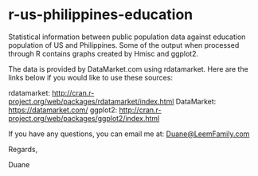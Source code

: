 r-us-philippines-education
==========================

Statistical information between public population data against education population of US and Philippines.  Some of the output when processed through R contains graphs created by Hmisc and ggplot2.

The data is provided by DataMarket.com using rdatamarket.  Here are the links below if you would like to use these sources:

rdatamarket: http://cran.r-project.org/web/packages/rdatamarket/index.html
DataMarket: https://datamarket.com/
ggplot2: http://cran.r-project.org/web/packages/ggplot2/index.html

If you have any questions, you can email me at: Duane@LeemFamily.com

Regards,

Duane
